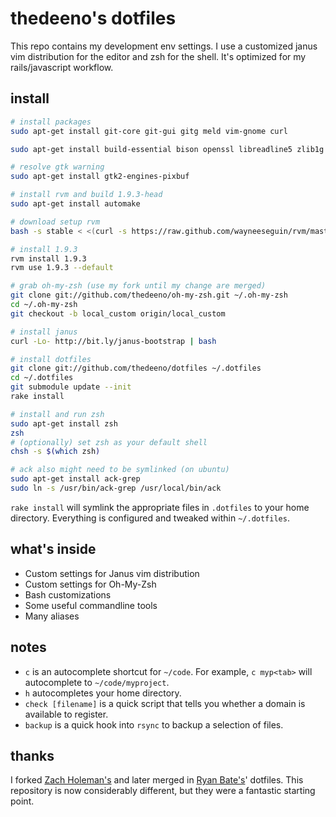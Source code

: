 # thedeeno's dotfiles

This repo contains my development env settings. I use a customized janus vim distribution for the editor and zsh for the shell. It's optimized for my rails/javascript workflow.

## install

```sh
# install packages
sudo apt-get install git-core git-gui gitg meld vim-gnome curl

sudo apt-get install build-essential bison openssl libreadline5 zlib1g zlib1g-dev libssl-dev libsqlite3-0 libsqlite3-dev sqlite3 libxml2-dev libmysqlclient-dev libxslt-dev libxml2-dev 

# resolve gtk warning
sudo apt-get install gtk2-engines-pixbuf

# install rvm and build 1.9.3-head
sudo apt-get install automake

# download setup rvm
bash -s stable < <(curl -s https://raw.github.com/wayneeseguin/rvm/master/binscripts/rvm-installer )

# install 1.9.3
rvm install 1.9.3
rvm use 1.9.3 --default

# grab oh-my-zsh (use my fork until my change are merged)
git clone git://github.com/thedeeno/oh-my-zsh.git ~/.oh-my-zsh
cd ~/.oh-my-zsh
git checkout -b local_custom origin/local_custom

# install janus
curl -Lo- http://bit.ly/janus-bootstrap | bash

# install dotfiles
git clone git://github.com/thedeeno/dotfiles ~/.dotfiles 
cd ~/.dotfiles
git submodule update --init
rake install

# install and run zsh
sudo apt-get install zsh
zsh
# (optionally) set zsh as your default shell
chsh -s $(which zsh)

# ack also might need to be symlinked (on ubuntu)
sudo apt-get install ack-grep
sudo ln -s /usr/bin/ack-grep /usr/local/bin/ack
```

`rake install` will symlink the appropriate files in `.dotfiles` to your home directory. Everything is configured and tweaked within `~/.dotfiles`.

## what's inside

- Custom settings for Janus vim distribution
- Custom settings for Oh-My-Zsh
- Bash customizations
- Some useful commandline tools
- Many aliases

## notes
- `c` is an autocomplete shortcut for `~/code`. For example, 
  `c myp<tab>` will autocomplete to `~/code/myproject`.
- `h` autocompletes your home directory.
- `check [filename]` is a quick script that tells you whether a domain is
  available to register.
- `backup` is a quick hook into `rsync` to backup a selection of files.

## thanks

I forked [Zach Holeman's](http://github.com/holman) and later merged in 
[Ryan Bate's](http://github.com/ryanb)' dotfiles. This repository is now
considerably different, but they were a fantastic starting point.
